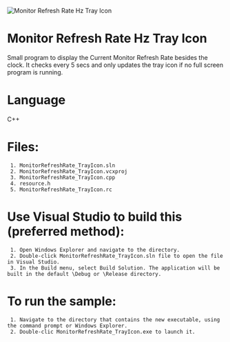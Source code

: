 ![Monitor Refresh Rate Hz Tray Icon](https://github.com/bartoruiz/MonitorRefreshRate_TrayIcon/MonitorRefreshRate_TrayIcon.png?raw=true)

# Monitor Refresh Rate Hz Tray Icon
Small program to display the Current Monitor Refresh Rate besides the clock.
It checks every 5 secs and only updates the tray icon if no full screen program is running.

Language
===============================
C++

Files:
===============================
     1. MonitorRefreshRate_TrayIcon.sln
     2. MonitorRefreshRate_TrayIcon.vcxproj
     3. MonitorRefreshRate_TrayIcon.cpp
     4. resource.h
     5. MonitorRefreshRate_TrayIcon.rc

Use Visual Studio to build this (preferred method):
===========================================================
     1. Open Windows Explorer and navigate to the directory.
     2. Double-click MonitorRefreshRate_TrayIcon.sln file to open the file in Visual Studio.
     3. In the Build menu, select Build Solution. The application will be built in the default \Debug or \Release directory.


To run the sample:
=================
     1. Navigate to the directory that contains the new executable, using the command prompt or Windows Explorer.
     2. Double-clic MonitorRefreshRate_TrayIcon.exe to launch it.


